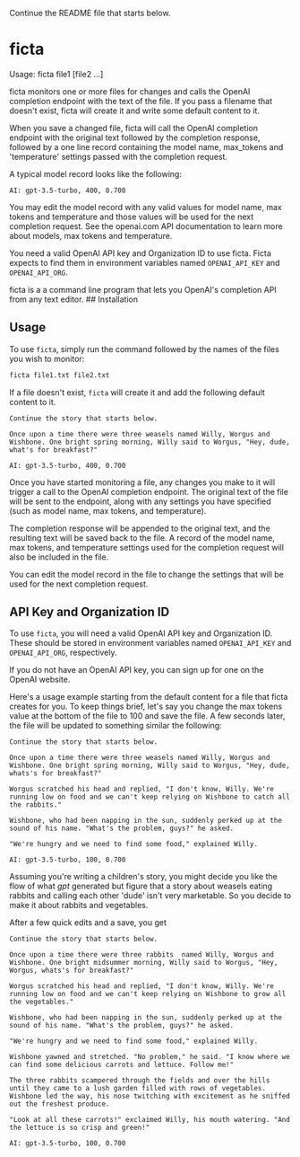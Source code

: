 Continue the README file that starts below.
# ficta

Usage: ficta file1 [file2 ...]

ficta monitors one or more files for changes and calls the OpenAI completion
endpoint with the text of the file. If you pass a filename that doesn't exist,
ficta will create it and write some default content to it.

When you save a changed file, ficta will call the OpenAI completion endpoint
with the original text followed by the completion response, followed by a one
line record containing the model name, max_tokens and 'temperature' settings
passed with the completion request.

A typical model record looks like the following:

`AI: gpt-3.5-turbo, 400, 0.700`

You may edit the model record with any valid values for model name, max tokens
and temperature and those values will be used for the next completion request.
See the openai.com API documentation to learn more about models, max tokens and
temperature.

You need a valid OpenAI API key and Organization ID to use ficta.  Ficta
expects to find them in environment variables named `OPENAI_API_KEY` and 
`OPENAI_API_ORG`.


ficta is a a command line program that lets you OpenAI's completion API 
from any text editor. ## Installation


## Usage

To use `ficta`, simply run the command followed by the names of the files you wish to monitor:

```bash
ficta file1.txt file2.txt
```

If a file doesn't exist, `ficta` will create it and add the following default content to it.
```
Continue the story that starts below.

Once upon a time there were three weasels named Willy, Worgus and Wishbone. One bright spring morning, Willy said to Worgus, "Hey, dude, what's for breakfast?"

AI: gpt-3.5-turbo, 400, 0.700
```
Once you have started monitoring a file, any changes you make to it will trigger a call to the OpenAI completion endpoint. The original text of the file will be sent to the endpoint, along with any settings you have specified (such as model name, max tokens, and temperature). 

The completion response will be appended to the original text, and the resulting text will be saved back to the file. A record of the model name, max tokens, and temperature settings used for the completion request will also be included in the file.

You can edit the model record in the file to change the settings that will be used for the next completion request.

## API Key and Organization ID

To use `ficta`, you will need a valid OpenAI API key and Organization ID. These should be stored in environment variables named `OPENAI_API_KEY` and `OPENAI_API_ORG`, respectively.

If you do not have an OpenAI API key, you can sign up for one on the OpenAI website.

Here's a usage example starting from the default content for a file that ficta creates for you. To keep things brief, let's say you change the max tokens value at the bottom of the file to 100 and save the file. A few seconds later, the file will be updated to something similar the following:

```
Continue the story that starts below.

Once upon a time there were three weasels named Willy, Worgus and Wishbone. One bright spring morning, Willy said to Worgus, "Hey, dude, whats's for breakfast?"

Worgus scratched his head and replied, "I don't know, Willy. We're running low on food and we can't keep relying on Wishbone to catch all the rabbits."

Wishbone, who had been napping in the sun, suddenly perked up at the sound of his name. "What's the problem, guys?" he asked.

"We're hungry and we need to find some food," explained Willy.

AI: gpt-3.5-turbo, 100, 0.700
```
Assuming you're writing a children's story, you might decide you like the flow of what *gpt* generated but figure that a story about weasels eating rabbits and calling each other 'dude' isn't very marketable. So you decide to make it about rabbits and vegetables.

After a few quick edits and a save, you get

```
Continue the story that starts below.

Once upon a time there were three rabbits  named Willy, Worgus and Wishbone. One bright midsummer morning, Willy said to Worgus, "Hey, Worgus, whats's for breakfast?"

Worgus scratched his head and replied, "I don't know, Willy. We're running low on food and we can't keep relying on Wishbone to grow all the vegetables."

Wishbone, who had been napping in the sun, suddenly perked up at the sound of his name. "What's the problem, guys?" he asked.

"We're hungry and we need to find some food," explained Willy.

Wishbone yawned and stretched. "No problem," he said. "I know where we can find some delicious carrots and lettuce. Follow me!"

The three rabbits scampered through the fields and over the hills until they came to a lush garden filled with rows of vegetables. Wishbone led the way, his nose twitching with excitement as he sniffed out the freshest produce.

"Look at all these carrots!" exclaimed Willy, his mouth watering. "And the lettuce is so crisp and green!"

AI: gpt-3.5-turbo, 100, 0.700
```


